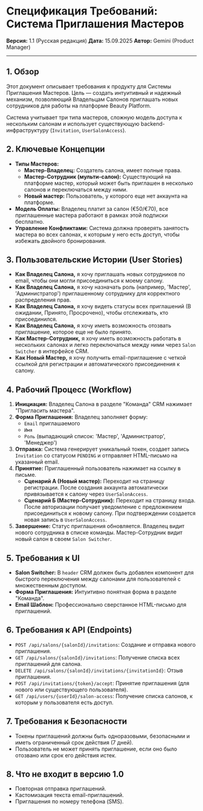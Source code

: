 # Спецификация Требований: Система Приглашения Мастеров

**Версия:** 1.1 (Русская редакция)
**Дата:** 15.09.2025
**Автор:** Gemini (Product Manager)

---

## 1. Обзор

Этот документ описывает требования к продукту для Системы Приглашения Мастеров. Цель — создать интуитивный и надежный механизм, позволяющий Владельцам Салонов приглашать новых сотрудников для работы на платформе Beauty Platform.

Система учитывает три типа мастеров, сложную модель доступа к нескольким салонам и использует существующую backend-инфраструктуру (`Invitation`, `UserSalonAccess`).

## 2. Ключевые Концепции

- **Типы Мастеров:**
  -   **Мастер-Владелец:** Создатель салона, имеет полные права.
  -   **Мастер-Сотрудник (мульти-салон):** Существующий на платформе мастер, который может быть приглашен в несколько салонов и переключаться между ними.
  -   **Новый мастер:** Пользователь, у которого еще нет аккаунта на платформе.
- **Модель Оплаты:** Владелец платит за салон (€50/€70), все приглашенные мастера работают в рамках этой подписки бесплатно.
- **Управление Конфликтами:** Система должна проверять занятость мастера во всех салонах, к которым у него есть доступ, чтобы избежать двойного бронирования.

## 3. Пользовательские Истории (User Stories)

- **Как Владелец Салона,** я хочу приглашать новых сотрудников по email, чтобы они могли присоединиться к моему салону.
- **Как Владелец Салона,** я хочу назначать роль (например, 'Мастер', 'Администратор') приглашенному сотруднику для корректного распределения прав.
- **Как Владелец Салона,** я хочу видеть статусы всех приглашений (В ожидании, Принято, Просрочено), чтобы отслеживать, кто присоединился.
- **Как Владелец Салона,** я хочу иметь возможность отозвать приглашение, которое еще не было принято.
- **Как Мастер-Сотрудник,** я хочу иметь возможность работать в нескольких салонах и легко переключаться между ними через `Salon Switcher` в интерфейсе CRM.
- **Как Новый Мастер,** я хочу получить email-приглашение с четкой ссылкой для регистрации и автоматического присоединения к салону.

## 4. Рабочий Процесс (Workflow)

1.  **Инициация:** Владелец Салона в разделе "Команда" CRM нажимает "Пригласить мастера".
2.  **Форма Приглашения:** Владелец заполняет форму:
    -   `Email` приглашаемого
    -   `Имя`
    -   `Роль` (выпадающий список: 'Мастер', 'Администратор', 'Менеджер')
3.  **Отправка:** Система генерирует уникальный токен, создает запись `Invitation` со статусом `PENDING` и отправляет HTML-письмо на указанный email.
4.  **Принятие:** Приглашенный пользователь нажимает на ссылку в письме.
    -   **Сценарий А (Новый мастер):** Переходит на страницу регистрации. После создания аккаунта автоматически привязывается к салону через `UserSalonAccess`.
    -   **Сценарий Б (Мастер-Сотрудник):** Переходит на страницу входа. После авторизации получает уведомление с предложением присоединиться к новому салону. При подтверждении создается новая запись в `UserSalonAccess`.
5.  **Завершение:** Статус приглашения обновляется. Владелец видит нового сотрудника в списке команды. Мастер-Сотрудник видит новый салон в своем `Salon Switcher`.

## 5. Требования к UI

-   **Salon Switcher:** В `header` CRM должен быть добавлен компонент для быстрого переключения между салонами для пользователей с множественным доступом.
-   **Форма Приглашения:** Интуитивно понятная форма в разделе "Команда".
-   **Email Шаблон:** Профессионально сверстанное HTML-письмо для приглашений.

## 6. Требования к API (Endpoints)

-   `POST /api/salons/{salonId}/invitations`: Создание и отправка нового приглашения.
-   `GET /api/salons/{salonId}/invitations`: Получение списка всех приглашений для салона.
-   `DELETE /api/salons/{salonId}/invitations/{invitationId}`: Отзыв приглашения.
-   `POST /api/invitations/{token}/accept`: Принятие приглашения (для нового или существующего пользователя).
-   `GET /api/users/{userId}/salon-access`: Получение списка салонов, к которым у пользователя есть доступ.

## 7. Требования к Безопасности

-   Токены приглашений должны быть одноразовыми, безопасными и иметь ограниченный срок действия (7 дней).
-   Пользователь не может принять приглашение, если оно было отозвано или срок его действия истек.

## 8. Что не входит в версию 1.0

-   Повторная отправка приглашений.
-   Кастомизация текста email-приглашений.
-   Приглашения по номеру телефона (SMS).
